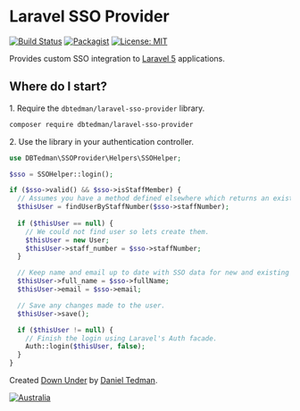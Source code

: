 
# Laravel SSO Provider

[![Build Status](https://travis-ci.org/dbtedman/laravel-sso-provider.svg?branch=master)](https://travis-ci.org/dbtedman/laravel-sso-provider) [![Packagist](https://img.shields.io/packagist/v/dbtedman/laravel-sso-provider.svg)](https://packagist.org/packages/dbtedman/laravel-sso-provider) [![License: MIT](https://img.shields.io/badge/License-MIT-yellow.svg)](LICENSE.md)

Provides custom SSO integration to [Laravel 5](https://laravel.com) applications.

## Where do I start?

1\. Require the `dbtedman/laravel-sso-provider` library.

```bash
composer require dbtedman/laravel-sso-provider
```

2\. Use the library in your authentication controller.

```php
use DBTedman\SSOProvider\Helpers\SSOHelper;

$sso = SSOHelper::login();

if ($sso->valid() && $sso->isStaffMember) {
  // Assumes you have a method defined elsewhere which returns an existing User object.
  $thisUser = findUserByStaffNumber($sso->staffNumber);
    
  if ($thisUser == null) {
    // We could not find user so lets create them.
    $thisUser = new User;
    $thisUser->staff_number = $sso->staffNumber;
  }

  // Keep name and email up to date with SSO data for new and existing users.
  $thisUser->full_name = $sso->fullName;
  $thisUser->email = $sso->email;

  // Save any changes made to the user. 
  $thisUser->save();

  if ($thisUser != null) {
    // Finish the login using Laravel's Auth facade.
    Auth::login($thisUser, false);
  }
}
```

Created [Down Under](https://en.wikipedia.org/wiki/Australia) by [Daniel Tedman](https://danieltedman.com).

[![Australia](https://danieltedman.com/images/Australia.png)](https://en.wikipedia.org/wiki/Australia)
